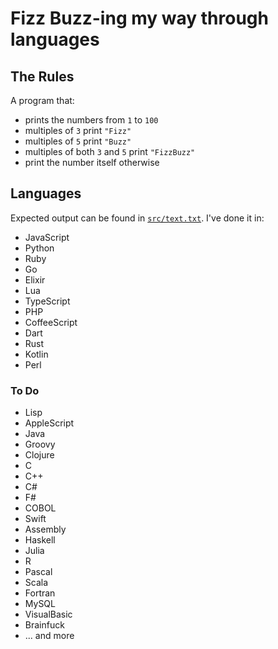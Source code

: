 # Fizz Buzz-ing my way through languages

## The Rules

A program that:

- prints the numbers from `1` to `100`
- multiples of `3` print `"Fizz"`
- multiples of `5` print `"Buzz"`
- multiples of both `3` and `5` print `"FizzBuzz"`
- print the number itself otherwise

## Languages

Expected output can be found in [`src/text.txt`](src/text.txt). I've done it in:

- JavaScript
- Python
- Ruby
- Go
- Elixir
- Lua
- TypeScript
- PHP
- CoffeeScript
- Dart
- Rust
- Kotlin
- Perl

### To Do

- Lisp
- AppleScript
- Java
- Groovy
- Clojure
- C
- C++
- C#
- F#
- COBOL
- Swift
- Assembly
- Haskell
- Julia
- R
- Pascal
- Scala
- Fortran
- MySQL
- VisualBasic
- Brainfuck
- ... and more

